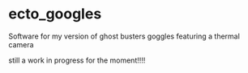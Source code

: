 # ecto_googles
Software for my version of ghost busters goggles featuring a thermal camera

still a work in progress for the moment!!!!
